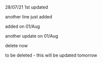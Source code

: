 28/07/21
1st updated

another line just added

added on 01/Aug

another update on 01/Aug

delete now 

to be deleted - this will be updated tomorrow 

